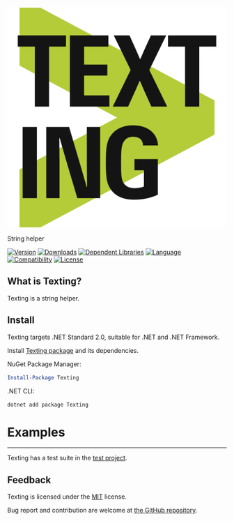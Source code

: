 
![Banner](https://raw.githubusercontent.com/sharpyr/Texting/refs/heads/master/media/texting-banner.svg)

String helper

[![Version](https://img.shields.io/nuget/vpre/Texting.svg)](https://www.nuget.org/packages/Texting)
[![Downloads](https://img.shields.io/nuget/dt/Texting.svg)](https://www.nuget.org/packages/Texting)
[![Dependent Libraries](https://img.shields.io/librariesio/dependents/nuget/Texting.svg?label=dependent%20libraries)](https://libraries.io/nuget/Texting)
[![Language](https://img.shields.io/badge/language-C%23-blueviolet.svg)](https://dotnet.microsoft.com/learn/csharp)
[![Compatibility](https://img.shields.io/badge/compatibility-.NET%20Standard%202.0-blue.svg)]()
[![License](https://img.shields.io/github/license/sharpyr/Texting.svg)](https://github.com/sharpyr/Texting/LICENSE)

## What is Texting?

Texting is a string helper.

## Install

Texting targets .NET Standard 2.0, suitable for .NET and .NET Framework.

Install [Texting package](https://www.nuget.org/packages/Texting) and its dependencies.

NuGet Package Manager:

```powershell
Install-Package Texting
```

.NET CLI:

```shell
dotnet add package Texting
```

# Examples
---------------------
Texting has a test suite in the [test project](https://github.com/sharpyr/Texting/tree/master/Texting.Test/Src).

## Feedback

Texting is licensed under the [MIT](https://github.com/sharpyr/Texting/LICENSE) license. 

Bug report and contribution are welcome at [the GitHub repository](https://github.com/sharpyr/Texting).